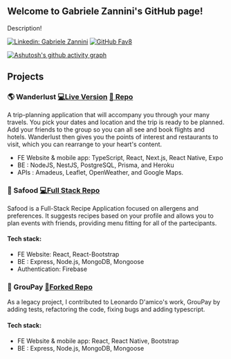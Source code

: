 ## Welcome to Gabriele Zannini's GitHub page!

Description!

[![Linkedin: Gabriele Zannini](https://img.shields.io/badge/-Gabriele_Zannini-blue?style=flat-square&logo=Linkedin&logoColor=white&link=https://www.linkedin.com/in/gabriele-zannini/)](https://www.linkedin.com/in/gabriele-zannini/)
[![GitHub Fav8](https://img.shields.io/github/followers/CosmicZanna?label=follow&style=social)](https://github.com/CosmicZanna)

[![Ashutosh's github activity graph](https://activity-graph.herokuapp.com/graph?username=CosmicZanna&bg_color=ffffff&color=000000&line=00ff2a&point=403d3d&area=true&hide_border=true)](https://github.com/ashutosh00710/github-readme-activity-graph)

## Projects

### 🌎 Wanderlust  [💻Live Version](https://wanderlust-web.netlify.app/) [📄 Repo](https://github.com/CosmicZanna/Wanderlust)
A trip-planning application that will accompany you through your many travels. You pick your dates and location and the trip is ready to be planned. Add your friends to the group so you can all see and book flights and hotels. Wanderlust then gives you the points of interest and restaurants to visit, which you can rearrange to your heart's content.

- FE Website & mobile app: TypeScript, React, Next.js, React Native, Expo
- BE : NodeJS, NestJS, PostgreSQL, Prisma, and Heroku
- APIs : Amadeus, Leaflet, OpenWeather, and Google Maps.

### 🍴 Safood  [💻Full Stack Repo ](https://github.com/CosmicZanna/safood)
Safood is a Full-Stack Recipe Application focused on allergens and preferences. It suggests recipes based on your profile and allows you to plan events with friends, providing menu fitting for all of the partecipants.

#### Tech stack:
- FE Website: React, React-Bootstrap
- BE : Express, Node.js, MongoDB, Mongoose
- Authentication: Firebase

### 💸 GrouPay  [🍴Forked Repo ](https://github.com/CosmicZanna/groupay) 
As a legacy project, I contributed to Leonardo D'amico's work, GrouPay by adding tests, refactoring the code, fixing bugs and adding typescript. 

#### Tech stack:
- FE Website & mobile app: React, React Native, Bootstrap
- BE : Express, Node.js, MongoDB, Mongoose

<!--
**CosmicZanna/CosmicZanna** is a ✨ _special_ ✨ repository because its `README.md` (this file) appears on your GitHub profile.

Here are some ideas to get you started:

- 🔭 I’m currently working on ...
- 🌱 I’m currently learning ...
- 👯 I’m looking to collaborate on ...
- 🤔 I’m looking for help with ...
- 💬 Ask me about ...
- 📫 How to reach me: ...
- 😄 Pronouns: ...
- ⚡ Fun fact: ...
-->
